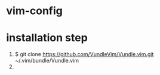 # vim-config

# installation  step
1. $
  git clone https://github.com/VundleVim/Vundle.vim.git ~/.vim/bundle/Vundle.vim
2. 

